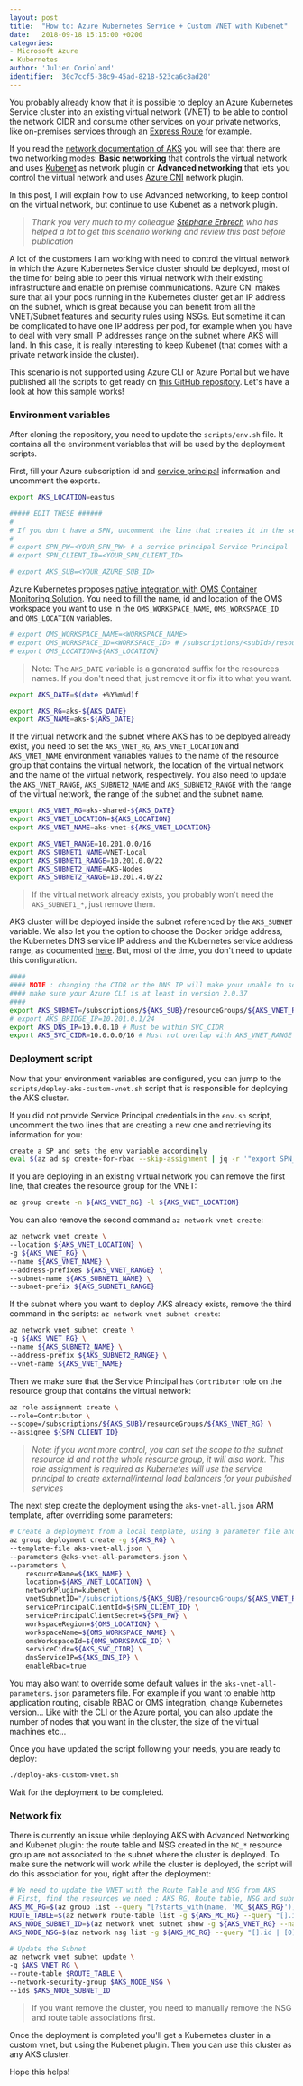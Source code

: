 ```yaml
---
layout: post
title:  "How to: Azure Kubernetes Service + Custom VNET with Kubenet"
date:   2018-09-18 15:15:00 +0200
categories: 
- Microsoft Azure
- Kubernetes
author: 'Julien Corioland'
identifier: '30c7ccf5-38c9-45ad-8218-523ca6c8ad20'
---
```


You probably already know that it is possible to deploy an Azure Kubernetes Service cluster into an existing virtual network (VNET) to be able to control the network CIDR and consume other services on your private networks, like on-premises services through an [Express Route](https://azure.microsoft.com/en-us/services/expressroute/) for example.

If you read the [network documentation of AKS](https://docs.microsoft.com/en-us/azure/aks/networking-overview) you will see that there are two networking modes: **Basic networking** that controls the virtual network and uses [Kubenet](https://kubernetes.io/docs/concepts/extend-kubernetes/compute-storage-net/network-plugins/#kubenet) as network plugin or **Advanced networking** that lets you control the virtual network and uses [Azure CNI](https://github.com/Azure/azure-container-networking/blob/master/docs/cni.md) network plugin.

In this post, I will explain how to use Advanced networking, to keep control on the virtual network, but continue to use Kubenet as a network plugin.

> *Thank you very much to my colleague [Stéphane Erbrech](https://twitter.com/serbrech) who has helped a lot to get this scenario working and review this post before publication*

<!--more-->

A lot of the customers I am working with need to control the virtual network in which the Azure Kubernetes Service cluster should be deployed, most of the time for being able to peer this virtual network with their existing infrastructure and enable on premise communications. Azure CNI makes sure that all your pods running in the Kubernetes cluster get an IP address on the subnet, which is great because you can benefit from all the VNET/Subnet features and security rules using NSGs. But sometime it can be complicated to have one IP address per pod, for example when you have to deal with very small IP addresses range on the subnet where AKS will land. In this case, it is really interesting to keep Kubenet (that comes with a private network inside the cluster).

This scenario is not supported using Azure CLI or Azure Portal but we have published all the scripts to get ready on [this GitHub repository](https://github.com/serbrech/AKS-vnet-kubenet). Let's have a look at how this sample works!

### Environment variables

After cloning the repository, you need to update the `scripts/env.sh` file. It contains all the environment variables that will be used by the deployment scripts.

First, fill your Azure subscription id and [service principal](https://docs.microsoft.com/en-us/azure/aks/kubernetes-service-principal) information and uncomment the exports.

```bash
export AKS_LOCATION=eastus

##### EDIT THESE ######
#
# If you don't have a SPN, uncomment the line that creates it in the setup-aks-vnet.sh script
#
# export SPN_PW=<YOUR_SPN_PW> # a service principal Service Principal
# export SPN_CLIENT_ID=<YOUR_SPN_CLIENT_ID>

# export AKS_SUB=<YOUR_AZURE_SUB_ID>
```

Azure Kubernetes proposes [native integration with OMS Container Monitoring Solution](https://docs.microsoft.com/en-us/azure/monitoring/monitoring-container-health?toc=%2Fen-us%2Fazure%2Faks%2FTOC.json&bc=%2Fen-us%2Fazure%2Fbread%2Ftoc.json). You need to fill the name, id and location of the OMS workspace you want to use in the `OMS_WORKSPACE_NAME`, `OMS_WORKSPACE_ID` and `OMS_LOCATION` variables.

```bash
# export OMS_WORKSPACE_NAME=<WORKSPACE_NAME>
# export OMS_WORKSPACE_ID=<WORKSPACE_ID> # /subscriptions/<subId>/resourcegroups/<om_srg>/providers/Microsoft.OperationalInsights/workspaces/<OMS_WORKSPACE_NAME>
# export OMS_LOCATION=${AKS_LOCATION}
```

> Note: The `AKS_DATE` variable is a generated suffix for the resources names. If you don't need that, just remove it or fix it to what you want.

```bash
export AKS_DATE=$(date +%Y%m%d)f

export AKS_RG=aks-${AKS_DATE}
export AKS_NAME=aks-${AKS_DATE}
```

If the virtual network and the subnet where AKS has to be deployed already exist, you need to set the `AKS_VNET_RG`, `AKS_VNET_LOCATION` and `AKS_VNET_NAME` environment variables values to the name of the resource group that contains the virtual network, the location of the virtual network and the name of the virtual network, respectively. You also need to update the `AKS_VNET_RANGE`, `AKS_SUBNET2_NAME` and `AKS_SUBNET2_RANGE` with the range of the virtual network, the range of the subnet and the subnet name.

```bash
export AKS_VNET_RG=aks-shared-${AKS_DATE}
export AKS_VNET_LOCATION=${AKS_LOCATION}
export AKS_VNET_NAME=aks-vnet-${AKS_VNET_LOCATION}

export AKS_VNET_RANGE=10.201.0.0/16
export AKS_SUBNET1_NAME=VNET-Local
export AKS_SUBNET1_RANGE=10.201.0.0/22
export AKS_SUBNET2_NAME=AKS-Nodes
export AKS_SUBNET2_RANGE=10.201.4.0/22
```

> If the virtual network already exists, you probably won't need the `AKS_SUBNET1_*`, just remove them.

AKS cluster will be deployed inside the subnet referenced by the `AKS_SUBNET` variable. We also let you the option to choose the Docker bridge address, the Kubernetes DNS service IP address and the Kubernetes service address range, as documented [here](https://docs.microsoft.com/en-us/azure/aks/networking-overview#plan-ip-addressing-for-your-cluster). But, most of the time, you don't need to update this configuration.

```bash
####
#### NOTE : changing the CIDR or the DNS IP will make your unable to scale your cluster if you cli is not up to date.
#### make sure your Azure CLI is at least in version 2.0.37  
####
export AKS_SUBNET=/subscriptions/${AKS_SUB}/resourceGroups/${AKS_VNET_RG}/providers/Microsoft.Network/virtualNetworks/${AKS_VNET_NAME}/subnets/${AKS_SUBNET2_NAME}
# export AKS_BRIDGE_IP=10.201.0.1/24
export AKS_DNS_IP=10.0.0.10 # Must be within SVC_CIDR
export AKS_SVC_CIDR=10.0.0.0/16 # Must not overlap with AKS_VNET_RANGE
```

### Deployment script

Now that your environment variables are configured, you can jump to the `scripts/deploy-aks-custom-vnet.sh` script that is responsible for deploying the AKS cluster.

If you did not provide Service Principal credentials in the `env.sh` script, uncomment the two lines that are creating a new one and retrieving its information for you:

```bash
create a SP and sets the env variable accordingly
eval $(az ad sp create-for-rbac --skip-assignment | jq -r '"export SPN_PW=\(.password) && export SPN_CLIENT_ID=\(.appId)"')
```

If you are deploying in an existing virtual network you can remove the first line, that creates the resource group for the VNET:

```bash
az group create -n ${AKS_VNET_RG} -l ${AKS_VNET_LOCATION}
```

You can also remove the second command `az network vnet create`:

```bash
az network vnet create \
--location ${AKS_VNET_LOCATION} \
-g ${AKS_VNET_RG} \
--name ${AKS_VNET_NAME} \
--address-prefixes ${AKS_VNET_RANGE} \
--subnet-name ${AKS_SUBNET1_NAME} \
--subnet-prefix ${AKS_SUBNET1_RANGE}
```

If the subnet where you want to deploy AKS already exists, remove the third command in the scripts: `az network vnet subnet create`:

```bash
az network vnet subnet create \
-g ${AKS_VNET_RG} \
--name ${AKS_SUBNET2_NAME} \
--address-prefix ${AKS_SUBNET2_RANGE} \
--vnet-name ${AKS_VNET_NAME}
```

Then we make sure that the Service Principal has `Contributor` role on the resource group that contains the virtual network:

```bash
az role assignment create \
--role=Contributor \
--scope=/subscriptions/${AKS_SUB}/resourceGroups/${AKS_VNET_RG} \
--assignee ${SPN_CLIENT_ID}
```

> *Note: if you want more control, you can set the scope to the subnet resource id and not the whole resource group, it will also work. This role assignment is required as Kubernetes will use the service principal to create external/internal load balancers for your published services*

The next step create the deployment using the `aks-vnet-all.json` ARM template, after overriding some parameters:

```bash
# Create a deployment from a local template, using a parameter file and selectively overriding key/value pairs.
az group deployment create -g ${AKS_RG} \
--template-file aks-vnet-all.json \
--parameters @aks-vnet-all-parameters.json \
--parameters \
    resourceName=${AKS_NAME} \
    location=${AKS_VNET_LOCATION} \
    networkPlugin=kubenet \
    vnetSubnetID="/subscriptions/${AKS_SUB}/resourceGroups/${AKS_VNET_RG}/providers/Microsoft.Network/virtualNetworks/${AKS_VNET_NAME}/subnets/${AKS_SUBNET2_NAME}" \
    servicePrincipalClientId=${SPN_CLIENT_ID} \
    servicePrincipalClientSecret=${SPN_PW} \
    workspaceRegion=${OMS_LOCATION} \
    workspaceName=${OMS_WORKSPACE_NAME} \
    omsWorkspaceId=${OMS_WORKSPACE_ID} \
    serviceCidr=${AKS_SVC_CIDR} \
    dnsServiceIP=${AKS_DNS_IP} \
    enableRbac=true
```

You may also want to override some default values in the `aks-vnet-all-parameters.json` parameters file. For example if you want to enable http application routing, disable RBAC or OMS integration, change Kubernetes version... Like with the CLI or the Azure portal, you can also update the number of nodes that you want in the cluster, the size of the virtual machines etc...

Once you have updated the script following your needs, you are ready to deploy:

```bash
./deploy-aks-custom-vnet.sh
```

Wait for the deployment to be completed.

### Network fix

There is currently an issue while deploying AKS with Advanced Networking and Kubenet plugin: the route table and NSG created in the `MC_*` resource group are not associated to the subnet where the cluster is deployed. To make sure the network will work while the cluster is deployed, the script will do this association for you, right after the deployment:

```bash
# We need to update the VNET with the Route Table and NSG from AKS
# First, find the resources we need : AKS RG, Route table, NSG and subnet id.     
AKS_MC_RG=$(az group list --query "[?starts_with(name, 'MC_${AKS_RG}')].name | [0]" --output tsv)
ROUTE_TABLE=$(az network route-table list -g ${AKS_MC_RG} --query "[].id | [0]" -o tsv)
AKS_NODE_SUBNET_ID=$(az network vnet subnet show -g ${AKS_VNET_RG} --name ${AKS_SUBNET2_NAME} --vnet-name ${AKS_VNET_NAME} --query id -o tsv)
AKS_NODE_NSG=$(az network nsg list -g ${AKS_MC_RG} --query "[].id | [0]" -o tsv)

# Update the Subnet
az network vnet subnet update \
-g $AKS_VNET_RG \
--route-table $ROUTE_TABLE \
--network-security-group $AKS_NODE_NSG \
--ids $AKS_NODE_SUBNET_ID
```

> If you want remove the cluster, you need to manually remove the NSG and route table associations first.

Once the deployment is completed you'll get a Kubernetes cluster in a custom vnet, but using the Kubenet plugin. Then you can use this cluster as any AKS cluster.

Hope this helps!